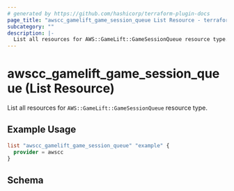 ```yaml
---
# generated by https://github.com/hashicorp/terraform-plugin-docs
page_title: "awscc_gamelift_game_session_queue List Resource - terraform-provider-awscc"
subcategory: ""
description: |-
  List all resources for AWS::GameLift::GameSessionQueue resource type.
---
```


# awscc_gamelift_game_session_queue (List Resource)

List all resources for `AWS::GameLift::GameSessionQueue` resource type.

## Example Usage

```terraform
list "awscc_gamelift_game_session_queue" "example" {
  provider = awscc
}
```

<!-- schema generated by tfplugindocs -->
## Schema
